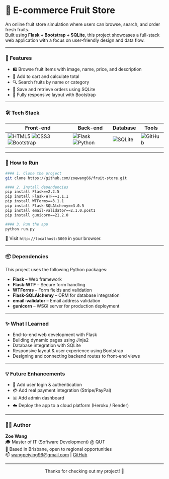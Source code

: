 # 🍊 E-commerce Fruit Store

An online fruit store simulation where users can browse, search, and order fresh fruits.  
Built using **Flask + Bootstrap + SQLite**, this project showcases a full-stack web application with a focus on user-friendly design and data flow.

---

### 🚀 Features

- 🛍️ Browse fruit items with image, name, price, and description  
- 🧺 Add to cart and calculate total  
- 🔍 Search fruits by name or category  
- 💾 Save and retrieve orders using SQLite  
- 📱 Fully responsive layout with Bootstrap

---

### 🛠 Tech Stack

| Front-end | Back-end | Database | Tools |
|-----------|----------|----------|-------|
| ![HTML5](https://img.shields.io/badge/-HTML5-E34F26?logo=html5&logoColor=white&style=flat-square) ![CSS3](https://img.shields.io/badge/-CSS3-1572B6?logo=css3&logoColor=white&style=flat-square) ![Bootstrap](https://img.shields.io/badge/-Bootstrap-7952B3?logo=bootstrap&logoColor=white&style=flat-square) | ![Flask](https://img.shields.io/badge/-Flask-000000?logo=flask&logoColor=white&style=flat-square) ![Python](https://img.shields.io/badge/-Python-3776AB?logo=python&logoColor=white&style=flat-square) | ![SQLite](https://img.shields.io/badge/-SQLite-003B57?logo=sqlite&logoColor=white&style=flat-square) | ![GitHub](https://img.shields.io/badge/-GitHub-181717?logo=github&logoColor=white&style=flat-square) |

---

### 🧪 How to Run
```bash
#### 1. Clone the project
git clone https://github.com/zoewang66/fruit-store.git

#### 2. Install dependencies
pip install Flask==2.2.5
pip install Flask-WTF==1.1.1
pip install WTForms==3.1.1
pip install Flask-SQLAlchemy==3.0.5
pip install email-validator==2.1.0.post1
pip install gunicorn==21.2.0

#### 3. Run the app
python run.py
```
📍 Visit `http://localhost:5000` in your browser.

---

### 📦 Dependencies

This project uses the following Python packages:

- **Flask** – Web framework  
- **Flask-WTF** – Secure form handling  
- **WTForms** – Form fields and validation  
- **Flask-SQLAlchemy** – ORM for database integration  
- **email-validator** – Email address validation  
- **gunicorn** – WSGI server for production deployment

---

### ✨ What I Learned

- End-to-end web development with Flask  
- Building dynamic pages using Jinja2  
- Database integration with SQLite  
- Responsive layout & user experience using Bootstrap  
- Designing and connecting backend routes to front-end views

---

### 💡 Future Enhancements

- 🔐 Add user login & authentication  
- 💳 Add real payment integration (Stripe/PayPal)  
- 📊 Add admin dashboard  
- ☁️ Deploy the app to a cloud platform (Heroku / Render)

---

### 👩‍💻 Author

**Zoe Wang**  
🎓 Master of IT (Software Development) @ QUT  
📍 Based in Brisbane, open to regional opportunities  
📫 [wangpeiying96@gmail.com](mailto:wangpeiying96@gmail.com) | [GitHub](https://github.com/zoewang66)

---

<p align="center">Thanks for checking out my project! 🌱</p>
